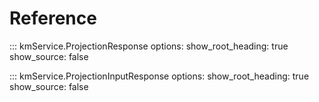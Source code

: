 # Reference
::: kmService.ProjectionResponse
    options:
      show_root_heading: true
      show_source: false

::: kmService.ProjectionInputResponse
    options:
      show_root_heading: true
      show_source: false

